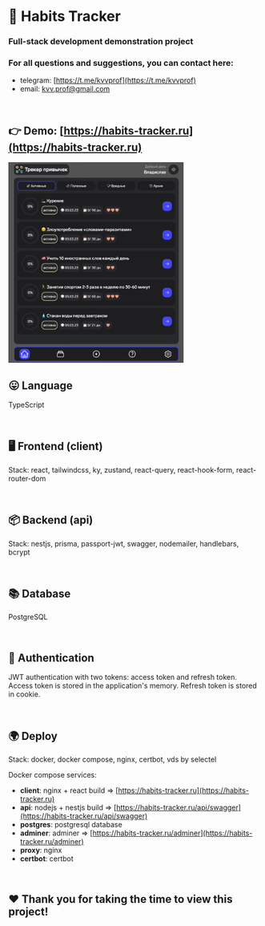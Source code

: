 # 🎯 Habits Tracker

### Full-stack development demonstration project

### For all questions and suggestions, you can contact here:

- telegram: [https://t.me/kvvprof](https://t.me/kvvprof)
- email: [kvv.prof@gmail.com](kvv.prof@gmail.com)

<br />

## 👉 Demo: [https://habits-tracker.ru](https://habits-tracker.ru)

<img src="screenshot.png"  width="350" height="400">

<br />

## 😛 Language

TypeScript

<br />

## 🖥 Frontend (client)

Stack: react, tailwindcss, ky, zustand, react-query, react-hook-form, react-router-dom

<br />

## 📦 Backend (api)

Stack: nestjs, prisma, passport-jwt, swagger, nodemailer, handlebars, bcrypt

<br />

## 📚 Database

PostgreSQL

<br />

## 🔑 Authentication

JWT authentication with two tokens: access token and refresh token. Access token is stored in the application's memory. Refresh token is stored in cookie.

<br />

## 🌍 Deploy

Stack: docker, docker compose, nginx, certbot, vds by selectel

Docker compose services:

- **client**: nginx + react build => [https://habits-tracker.ru](https://habits-tracker.ru)
- **api**: nodejs + nestjs build => [https://habits-tracker.ru/api/swagger](https://habits-tracker.ru/api/swagger)
- **postgres**: postgresql database
- **adminer**: adminer => [https://habits-tracker.ru/adminer](https://habits-tracker.ru/adminer)
- **proxy**: nginx
- **certbot**: certbot

<br />

## ❤️ Thank you for taking the time to view this project!
